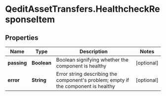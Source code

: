 # QeditAssetTransfers.HealthcheckResponseItem

## Properties
Name | Type | Description | Notes
------------ | ------------- | ------------- | -------------
**passing** | **Boolean** | Boolean signifying whether the component is healthy | [optional] 
**error** | **String** | Error string describing the component&#39;s problem; empty if the component is healthy | [optional] 


